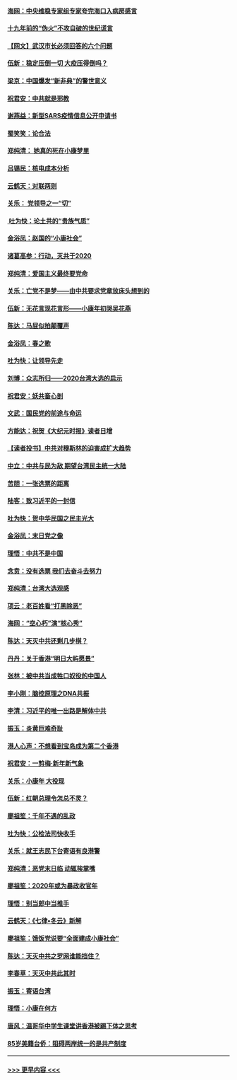 #### [海网：中央维稳专家组专家夸完海口入病房感言](../pages/nsc993/n11815138.md?t=01240455) 
#### [十九年前的“伪火”不攻自破的世纪谎言](../pages/nsc993/n11813238.md?t=01240455) 
#### [【网文】武汉市长必须回答的六个问题](../pages/nsc993/n11813848.md?t=01240455) 
#### [伍新：稳定压倒一切 大疫压得倒吗？](../pages/nsc993/n11812634.md?t=01240455) 
#### [梁京：中国爆发“新非典”的警世意义](../pages/nsc993/n11812554.md?t=01240455) 
#### [祝君安：中共就是邪教](../pages/nsc993/n11812431.md?t=01240455) 
#### [谢燕益：新型SARS疫情信息公开申请书](../pages/nsc993/n11808840.md?t=01240455) 
#### [蜀笑笑：论合法](../pages/nsc993/n11808064.md?t=01240455) 
#### [郑纯清： 她真的死在小康梦里](../pages/nsc993/n11806623.md?t=01240455) 
#### [吕锡民：核电成本分析](../pages/nsc993/n11806284.md?t=01240455) 
#### [云鹤天：对联两则](../pages/nsc993/n11805957.md?t=01240455) 
#### [关乐： 党领导之一“切”](../pages/nsc993/n11804505.md?t=01240455) 
#### [ 吐为快：论土共的“贵族气质”](../pages/nsc993/n11804490.md?t=01240455) 
#### [金浴凤：赵国的“小康社会”](../pages/nsc993/n11804452.md?t=01240455) 
#### [诸葛高参：行动，灭共于2020](../pages/nsc993/n11804120.md?t=01240455) 
#### [郑纯清：爱国主义最终要党命](../pages/nsc993/n11802197.md?t=01240455) 
#### [关乐：亡党不是梦——由中共要求党章放床头想到的](../pages/nsc993/n11802156.md?t=01240455) 
#### [伍新：无花言现花言形——小康年初哭吴花燕](../pages/nsc993/n11800044.md?t=01240455) 
#### [陈达：马屁似拍颠覆声](../pages/nsc993/n11800010.md?t=01240455) 
#### [金浴凤：春之歌](../pages/nsc993/n11797687.md?t=01240455) 
#### [吐为快：让领导先走](../pages/nsc993/n11797512.md?t=01240455) 
#### [刘博：众志所归——2020台湾大选的启示](../pages/nsc993/n11796878.md?t=01240455) 
#### [祝君安：妖共畜心剖](../pages/nsc993/n11794273.md?t=01240455) 
#### [文武：国民党的前途与命运](../pages/nsc993/n11794198.md?t=01240455) 
#### [方能达：祝贺《大纪元时报》读者日增](../pages/nsc993/n11793807.md?t=01240455) 
#### [【读者投书】中共对穆斯林的迫害成扩大趋势](../pages/nsc993/n11791371.md?t=01240455) 
#### [中立：中共与民为敌 期望台湾民主统一大陆](../pages/nsc993/n11790392.md?t=01240455) 
#### [苦胆：一张选票的距离](../pages/nsc993/n11788914.md?t=01240455) 
#### [陆客：致习近平的一封信](../pages/nsc993/n11788867.md?t=01240455) 
#### [吐为快：贺中华民国之民主光大](../pages/nsc993/n11788618.md?t=01240455) 
#### [金浴凤：末日党之像](../pages/nsc993/n11787475.md?t=01240455) 
#### [理悟：中共不是中国](../pages/nsc993/n11787463.md?t=01240455) 
#### [念贲：没有选票  我们去奋斗去努力](../pages/nsc993/n11787398.md?t=01240455) 
#### [郑纯清：台湾大选观感](../pages/nsc993/n11786210.md?t=01240455) 
#### [项云：老百姓看“打黑除恶”](../pages/nsc993/n11785398.md?t=01240455) 
#### [海网：“空心朽”演“核心秀”](../pages/nsc993/n11783874.md?t=01240455) 
#### [陈达：天灭中共还剩几步棋？](../pages/nsc993/n11783719.md?t=01240455) 
#### [丹丹：关于香港“明日大屿愿景”](../pages/nsc993/n11783273.md?t=01240455) 
#### [张林：被中共当成牲口奴役的中国人](../pages/nsc993/n11782397.md?t=01240455) 
#### [李小刚：脑控原理之DNA共振](../pages/nsc993/n11780962.md?t=01240455) 
#### [李清：习近平的唯一出路是解体中共](../pages/nsc993/n11780866.md?t=01240455) 
#### [振玉：炎黄巨难奇耻](../pages/nsc993/n11779632.md?t=01240455) 
#### [港人心声：不想看到宝岛成为第二个香港](../pages/nsc993/n11778817.md?t=01240455) 
#### [祝君安：一剪梅‧新年新气象](../pages/nsc993/n11776340.md?t=01240455) 
#### [关乐：小康年 大役现](../pages/nsc993/n11774213.md?t=01240455) 
#### [伍新：红朝总理令怎总不灵？](../pages/nsc993/n11770813.md?t=01240455) 
#### [廖祖笙：千年不遇的乱政](../pages/nsc993/n11770373.md?t=01240455) 
#### [吐为快：公检法司快收手](../pages/nsc993/n11770359.md?t=01240455) 
#### [关乐：就王志民下台寄语有良港警](../pages/nsc993/n11769903.md?t=01240455) 
#### [郑纯清：恶党末日临 动辄挨掌嘴](../pages/nsc993/n11769356.md?t=01240455) 
#### [廖祖笙：2020年或为暴政收官年](../pages/nsc993/n11768216.md?t=01240455) 
#### [理悟：别当郎中当推手](../pages/nsc993/n11768243.md?t=01240455) 
#### [云鹤天：《七律▪冬云》新解](../pages/nsc993/n11768204.md?t=01240455) 
#### [廖祖笙：饿饭党说要“全面建成小康社会”](../pages/nsc993/n11767482.md?t=01240455) 
#### [陈达：天灭中共之罗网谁能挡住？](../pages/nsc993/n11767465.md?t=01240455) 
#### [李春草：天灭中共此其时](../pages/nsc993/n11767452.md?t=01240455) 
#### [振玉：寄语台湾](../pages/nsc993/n11767432.md?t=01240455) 
#### [理悟：小康在何方](../pages/nsc993/n11767394.md?t=01240455) 
#### [唐风：温哥华中学生课堂讲香港被踢下体之思考](../pages/nsc993/n11766848.md?t=01240455) 
#### [85岁美籍台侨：阻碍两岸统一的是共产制度](../pages/nsc993/n11765043.md?t=01240455) 

----
#### [ >>> 更早内容 <<< ](../indexes/nsc993-earlier.md)
